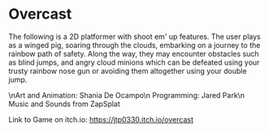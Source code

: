 # Overcast
The following is a 2D platformer with shoot em' up features. The user plays as a winged pig, soaring through the clouds, embarking on a journey to the rainbow path of safety. Along the way, they may encounter obstacles such as blind jumps, and angry cloud minions which can be defeated using your trusty rainbow nose gun or  avoiding them altogether using your double jump. 


\nArt and Animation: Shania De Ocampo\n
Programming: Jared Park\n
Music and Sounds from ZapSplat

Link to Game on itch.io: https://jtp0330.itch.io/overcast
